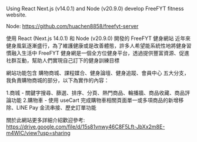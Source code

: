Using React Next.js (v14.0.1) and Node (v20.9.0) develop FreeFYT fitness website.

Node: https://github.com/huachen8858/freefyt-server

使用 React (Next.js 14.0.1) 和 Node (v20.9.0) 開發的 FreeFYT 健身網站
近年來健身風氣逐漸盛行，為了維護健康或是改善體態，許多人希望能系統性地將健身習慣融入生活中
FreeFYT 健身網是一個全方位健身平台，透過提供豐富資源、促進社群互動，幫助人們實現自己訂下的健身訓練目標

網站功能包含 購物商城、課程媒合、健身論壇、健身追蹤、會員中心 五大分支，我負責購物商城的部分，以下為實作的內容：

1.商城 - 關鍵字搜尋、篩選、排序、分頁、熱門商品、輪播牆、商品收藏、商品評論功能
2.購物車 - 使用 useCart 完成購物車相關頁面單一或多項商品的新增移除、LINE Pay 金流串接、歷史訂單功能

關於此網站更多詳細介紹歡迎參考: https://drive.google.com/file/d/15s81vnwy46C8F5Lft-JbXx2m8E-m4WIC/view?usp=sharing
